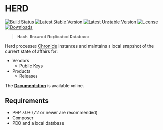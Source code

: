 # HERD

[![Build Status](https://travis-ci.org/paragonie/herd.svg?branch=master)](https://travis-ci.org/paragonie/herd)
[![Latest Stable Version](https://poser.pugx.org/paragonie/herd/v/stable)](https://packagist.org/packages/paragonie/herd)
[![Latest Unstable Version](https://poser.pugx.org/paragonie/herd/v/unstable)](https://packagist.org/packages/paragonie/herd)
[![License](https://poser.pugx.org/paragonie/herd/license)](https://packagist.org/packages/paragonie/herd)
[![Downloads](https://img.shields.io/packagist/dt/paragonie/herd.svg)](https://packagist.org/packages/paragonie/herd)

> **H**ash-**E**nsured **R**eplicated **D**atabase

Herd processes [Chronicle](https://github.com/paragonie/chronicle) instances and
maintains a local snapshot of the current state of affairs for:

* Vendors
  * Public Keys
* Products
  * Releases

The **[Documentation](https://github.com/paragonie/herd/tree/master/doc)** is available online. 

## Requirements

* PHP 7.0+ (7.2 or newer are recommended)
* Composer
* PDO and a local database
